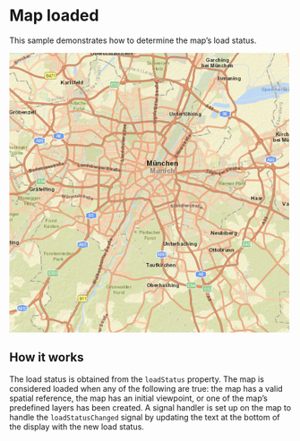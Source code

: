 # Map loaded

This sample demonstrates how to determine the map’s load status.

![](screenshot.png)

## How it works

The load status is obtained from the `loadStatus` property. The map is
considered loaded when any of the following are true: the map has a
valid spatial reference, the map has an initial viewpoint, or one of the
map’s predefined layers has been created. A signal handler is set up on
the map to handle the `loadStatusChanged` signal by updating the text at
the bottom of the display with the new load status.
